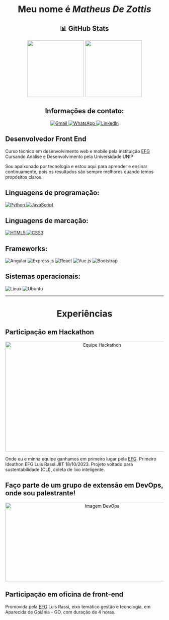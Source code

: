 <h1 align="center">Meu nome é <em>Matheus De Zottis</em></h1>
<h2 align="center">📊 GitHub Stats</h2>
<p align="center">
  <img height="180em" src="https://github-readme-stats.vercel.app/api?username=MatheusDeZottis&show_icons=true&theme=dracula&include_all_commits=true&count_private=true" />
  <img height="180em" src="https://github-readme-stats.vercel.app/api/top-langs/?username=MatheusDeZottis&layout=compact&theme=dracula" />
</p>
<h2 align="center"><strong>Informações de contato:</strong></h2>
<p align="center">
  <a href="mailto:matheusdezottis@gmail.com">
    <img src="https://img.shields.io/badge/Gmail-D14836?style=for-the-badge&logo=gmail&logoColor=white" alt="Gmail">
  </a>
  <a href="https://wa.me/qr/J7UHZLYS4YV7N1">
    <img src="https://img.shields.io/badge/WhatsApp-25D366?style=for-the-badge&logo=whatsapp&logoColor=white" alt="WhatsApp">
  </a>
  <a href="https://www.linkedin.com/in/matheusdezottis/">
    <img src="https://img.shields.io/badge/LinkedIn-0077B5?style=for-the-badge&logo=linkedin&logoColor=white" alt="LinkedIn">
  </a>
</p>
<h2>Desenvolvedor Front End</h2>
<p>Curso técnico em desenvolvimento web e mobile pela instituição <a href="https://efg.org.br/">EFG</a><br>
Cursando Análise e Desenvolvimento pela Universidade UNIP</p>
<p>Sou apaixonado por tecnologia e estou aqui para aprender e ensinar continuamente, pois os resultados são sempre melhores quando temos propósitos claros.</p>

<h2><strong>Linguagens de programação:</strong></h2>
<p>
  <a href="https://github.com/MatheusDeZottis/PYTHON.git">
    <img src="https://img.shields.io/badge/Python-14354C?style=for-the-badge&logo=python&logoColor=white" alt="Python">
  </a>
  <a href="https://github.com/MatheusDeZottis/java-Script.git">
    <img src="https://img.shields.io/badge/JavaScript-F7DF1E?style=for-the-badge&logo=javascript&logoColor=black" alt="JavaScript">
  </a>
</p>

<h2><strong>Linguagens de marcação:</strong></h2>
<p>
  <a href="https://github.com/MatheusDeZottis/HTML5-E-CSS3.git">
    <img src="https://img.shields.io/badge/HTML5-E34F26?style=for-the-badge&logo=html5&logoColor=white" alt="HTML5">
  </a>
  <a href="https://github.com/MatheusDeZottis/HTML5-E-CSS3.git">
    <img src="https://img.shields.io/badge/CSS3-1572B6?style=for-the-badge&logo=css3&logoColor=white" alt="CSS3">
  </a>
</p>

<h2><strong>Frameworks:</strong></h2>
<p>
  <img src="https://img.shields.io/badge/Angular-DD0031?style=for-the-badge&logo=angular&logoColor=white" alt="Angular">
  <img src="https://img.shields.io/badge/Express.js-404D59?style=for-the-badge" alt="Express.js">
  <img src="https://img.shields.io/badge/React-20232A?style=for-the-badge&logo=react&logoColor=61DAFB" alt="React">
  <img src="https://img.shields.io/badge/Vue.js-35495E?style=for-the-badge&logo=vue.js&logoColor=4FC08D" alt="Vue.js">
  <img src="https://img.shields.io/badge/Bootstrap-563D7C?style=for-the-badge&logo=bootstrap&logoColor=white" alt="Bootstrap">
</p>

<h2><strong>Sistemas operacionais:</strong></h2>
<p>
  <img src="https://img.shields.io/badge/Linux-FCC624?style=for-the-badge&logo=linux&logoColor=black" alt="Linux">
  <img src="https://img.shields.io/badge/Ubuntu-E95420?style=for-the-badge&logo=ubuntu&logoColor=white" alt="Ubuntu">
</p>

---

<h1 align="center"><strong>Experiências</strong></h1>

<h2><strong>Participação em Hackathon</strong></h2>
<p align="center">
  <img src="https://lh3.googleusercontent.com/pw/AP1GczP2x6z2pb8d3or_qJa7IPqRK1wLwin9Q08Jc_1_G2SiApWDaHeUdDLvY3LS4bWDi9Dej3ld_BY_BfZI9SiB5D5saRAvD2VDok4upZuAlJFkj5gbsmOrknTX7y42pN0SGBjxjH5mhA1NdowU-ohk_4tt=w823-h620-s-no-gm?authuser=0" alt="Equipe Hackathon" width="600px" height="350px">
</p>
<p>Onde eu e minha equipe ganhamos em primeiro lugar pela <a href="https://efg.org.br/">EFG</a>. Primeiro Ideathon EFG Luis Rassi JIIT 18/10/2023. Projeto voltado para sustentabilidade (CLI), coleta de lixo inteligente.</p>

<h2><strong>Faço parte de um grupo de extensão em DevOps, onde sou palestrante!</strong></h2>
<p align="center">
  <img src="https://cdn.shortpixel.ai/client/to_auto,q_glossy,ret_img,w_1366/https://4linux.com.br/wp-content/uploads/2020/08/o-que-e-devops.jpg" alt="Imagem DevOps" width="600px" height="250px">
</p>

<h2><strong>Participação em oficina de front-end</strong></h2>
<p>Promovida pela <a href="https://efg.org.br/">EFG</a> Luis Rassi, eixo temático gestão e tecnologia, em Aparecida de Goiânia - GO, com duração de 4 horas.</p>
